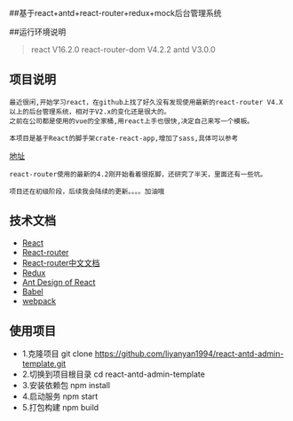 ##基于react+antd+react-router+redux+mock后台管理系统

##运行环境说明
> react V16.2.0
> react-router-dom V4.2.2
> antd V3.0.0

## 项目说明
    最近很闲,开始学习react，在github上找了好久没有发现使用最新的react-router V4.X以上的后台管理系统，相对于V2.x的变化还是很大的。
    之前在公司都是使用的vue的全家桶,用react上手也很快,决定自己来写一个模板。

    本项目是基于React的脚手架crate-react-app,增加了sass,具体可以参考
[地址](https://github.com/facebookincubator/create-react-app/blob/master/packages/react-scripts/template/README.md#adding-a-css-preprocessor-sass-less-etc)

    react-router使用的最新的4.2刚开始看着很抠脚，还研究了半天，里面还有一些坑。

    项目还在初级阶段，后续我会陆续的更新。。。。加油哦


## 技术文档

- [React](https://facebook.github.io/react/)
- [React-router](https://reacttraining.com/react-router/web/example/basic)
- [React-router中文文档](http://reacttraining.cn/web/example/basic)
- [Redux](https://github.com/reactjs/redux)
- [Ant Design of React](http://design.alipay.com/develop/web/docs/introduce)
- [Babel](https://babeljs.io/)
- [webpack](https://webpack.github.io/)

## 使用项目

- 1.克隆项目   git clone https://github.com/liyanyan1994/react-antd-admin-template.git
- 2.切换到项目根目录 cd  react-antd-admin-template
- 3.安装依赖包 npm install
- 4.启动服务 npm start
- 5.打包构建 npm build 




